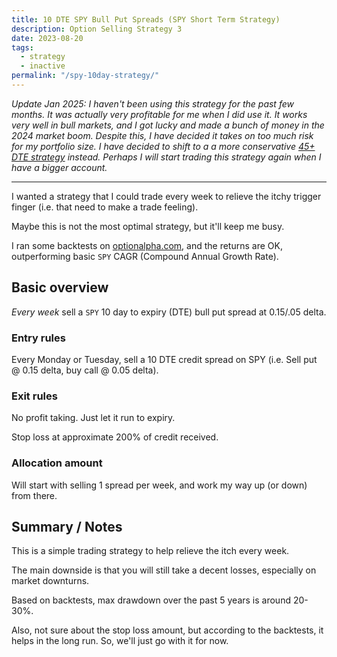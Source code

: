 ```yaml
---
title: 10 DTE SPY Bull Put Spreads (SPY Short Term Strategy)
description: Option Selling Strategy 3
date: 2023-08-20
tags:
  - strategy
  - inactive
permalink: "/spy-10day-strategy/"
---
```


*Update Jan 2025: I haven't been using this strategy for the past few months.  It was actually very profitable for me when I did use it. It works very well in bull markets, and I got lucky and made a bunch of money in the 2024 market boom. Despite this, I have decided it takes on too much risk for my portfolio size.  I have decided to shift to a a more conservative [45+ DTE strategy](/spy-45dte-strategy/) instead. Perhaps I will start trading this strategy again when I have a bigger account.*

----

I wanted a strategy that I could trade every week to relieve the itchy trigger finger (i.e. that need to make a trade feeling).

Maybe this is not the most optimal strategy, but it'll keep me busy.

I ran some backtests on <a href="https://optionalpha.com">optionalpha.com</a>, and the returns are OK, outperforming basic `SPY` CAGR (Compound Annual Growth Rate).

## Basic overview
*Every week* sell a `SPY` 10 day to expiry (DTE) bull put spread at 0.15/.05 delta.  

### Entry rules
Every Monday or Tuesday, sell a 10 DTE credit spread on SPY (i.e. Sell put @ 0.15 delta, buy call @ 0.05 delta).

### Exit rules
No profit taking.  Just let it run to expiry.

Stop loss at approximate 200% of credit received.

### Allocation amount
Will start with selling 1 spread per week, and work my way up (or down) from there.

## Summary / Notes
This is a simple trading strategy to help relieve the itch every week.

The main downside is that you will still take a decent losses, especially on market downturns.  

Based on backtests, max drawdown over the past 5 years is around 20-30%.

Also, not sure about the stop loss amount, but according to the backtests, it helps in the long run.  So, we'll just go with it for now.




